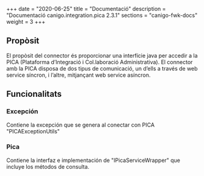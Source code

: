 +++
date        = "2020-06-25"
title       = "Documentació"
description = "Documentació canigo.integration.pica 2.3.1"
sections    = "canigo-fwk-docs"
weight      = 3
+++

## Propòsit

El propòsit del connector és proporcionar una interfície java per accedir a la PICA (Plataforma d’Integració i Col.laboració Administrativa). El connector amb la PICA disposa de dos tipus de comunicació, un d’ells a través de web service síncron, i l’altre, mitjançant web service asíncron.

## Funcionalitats

### Excepción

Contiene la excepción que se genera al conectar con PICA "PICAExceptionUtils"

### Pica

Contiene la interfaz e implementación de "IPicaServiceWrapper" que incluye los métodos de consulta. 
